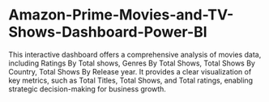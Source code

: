 # Amazon-Prime-Movies-and-TV-Shows-Dashboard-Power-BI
This interactive dashboard offers a comprehensive analysis of movies data, including Ratings By Total shows, Genres By Total Shows, Total Shows By Country,
Total Shows By Release year. It provides a clear visualization of key metrics, such as Total Titles, Total Shows,
and Total ratings, enabling strategic decision-making for business growth. 
